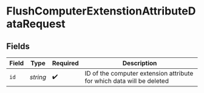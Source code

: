 # FlushComputerExtenstionAttributeDataRequest


## Fields

| Field                                                                 | Type                                                                  | Required                                                              | Description                                                           |
| --------------------------------------------------------------------- | --------------------------------------------------------------------- | --------------------------------------------------------------------- | --------------------------------------------------------------------- |
| `id`                                                                  | *string*                                                              | :heavy_check_mark:                                                    | ID of the computer extension attribute for which data will be deleted |